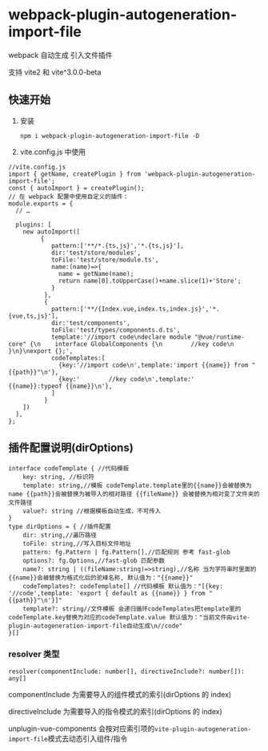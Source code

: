 # webpack-plugin-autogeneration-import-file

webpack 自动生成 引入文件插件

支持 vite2 和 vite^3.0.0-beta

## 快速开始

1. 安装

   `npm i webpack-plugin-autogeneration-import-file -D`

2. vite.config.js 中使用

```
//vite.config.js
import { getName, createPlugin } from 'webpack-plugin-autogeneration-import-file';
const { autoImport } = createPlugin();
// 在 webpack 配置中使用自定义的插件：
module.exports = {
  // …

  plugins: [
    new autoImport([
         {
            pattern:['**/*.{ts,js}','*.{ts,js}'],
            dir:'test/store/modules',
            toFile:'test/store/module.ts',
            name:(name)=>{
              name = getName(name);
              return name[0].toUpperCase()+name.slice(1)+'Store';
            }
          },
          {
            pattern:['**/{Index.vue,index.ts,index.js}','*.{vue,ts,js}'],
            dir:'test/components',
            toFile:'test/types/components.d.ts',
            template:'//import code\ndeclare module "@vue/runtime-core" {\n    interface GlobalComponents {\n        //key code\n    }\n}\nexport {};',
            codeTemplates:[
              {key:'//import code\n',template:'import {{name}} from "{{path}}"\n'},
              {key:'        //key code\n',template:'        {{name}}:typeof {{name}}\n'},
            ]
          }
    ])
  ],
};
```

## 插件配置说明(dirOptions)

```
interface codeTemplate { //代码模板
    key: string, //标识符
    template: string,//模板 codeTemplate.template里的{{name}}会被替换为name {{path}}会被替换为被导入的相对路径 {{fileName}} 会被替换为相对变了文件夹的文件路径
    value?: string //根据模板自动生成，不可传入
}
type dirOptions = { //插件配置
    dir: string,//遍历路径
    toFile: string,//写入目标文件地址
    pattern: fg.Pattern | fg.Pattern[],//匹配规则 参考 fast-glob
    options?: fg.Options,//fast-glob 匹配参数
    name?: string | ((fileName:string)=>string),//名称 当为字符串时里面的{{name}}会被替换为格式化后的驼峰名称, 默认值为："{{name}}"
    codeTemplates?: codeTemplate[] //代码模板 默认值为："[{key: '//code',template: 'export { default as {{name}} } from "{{path}}"\n'}]"
    template?: string//文件模板 会递归循环codeTemplates把template里的codeTemplate.key替换为对应的codeTemplate.value 默认值为："当前文件由vite-plugin-autogeneration-import-file自动生成\n//code"
}[]
```

### resolver 类型

```
resolver(componentInclude: number[], directiveInclude?: number[]): any[]
```

componentInclude 为需要导入的组件模式的索引(dirOptions 的 index)

directiveInclude 为需要导入的指令模式的索引(dirOptions 的 index)

unplugin-vue-components 会按对应索引项的`vite-plugin-autogeneration-import-file`模式去动态引入组件/指令
